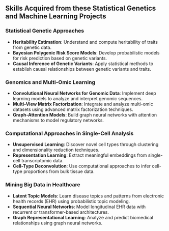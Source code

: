 ## Skills Acquired from these Statistical Genetics and Machine Learning Projects

### Statistical Genetic Approaches

- **Heritability Estimation**: Understand and compute heritability of traits from genetic data.
- **Bayesian Polygenic Risk Score Models**: Develop probabilistic models for risk prediction based on genetic variants.
- **Causal Inference of Genetic Variants**: Apply statistical methods to establish causal relationships between genetic variants and traits.

### Genomics and Multi-Omic Learning

- **Convolutional Neural Networks for Genomic Data**: Implement deep learning models to analyze and interpret genomic sequences.
- **Multi-View Matrix Factorization**: Integrate and analyze multi-omic datasets using advanced matrix factorization techniques.
- **Graph-Attention Models**: Build graph neural networks with attention mechanisms to model regulatory networks.

### Computational Approaches in Single-Cell Analysis

- **Unsupervised Learning**: Discover novel cell types through clustering and dimensionality reduction techniques.
- **Representation Learning**: Extract meaningful embeddings from single-cell transcriptomic data.
- **Cell-Type Deconvolution**: Use computational approaches to infer cell-type proportions from bulk tissue data.

### Mining Big Data in Healthcare

- **Latent Topic Models**: Learn disease topics and patterns from electronic health records (EHR) using probabilistic topic modeling.
- **Sequential Neural Networks**: Model longitudinal EHR data with recurrent or transformer-based architectures.
- **Graph Representational Learning**: Analyze and predict biomedical relationships using graph neural networks.


